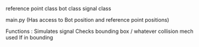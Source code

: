 
reference point class
bot class
signal class

main.py (Has access to Bot position and reference point positions)

Functions :
    Simulates signal
    Checks bounding box / whatever collision mech used
    If in bounding 